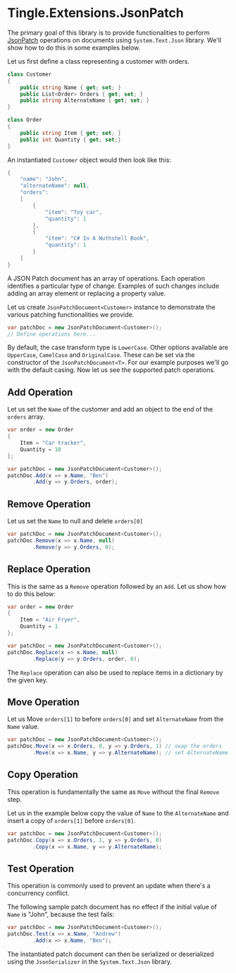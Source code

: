 # Tingle.Extensions.JsonPatch

The primary goal of this library is to provide functionalities to perform [JsonPatch](https://tools.ietf.org/html/rfc6902) operations on documents using `System.Text.Json` library. We'll show how to do this in some examples below.

Let us first define a class representing a customer with orders.

```cs
class Customer
{
    public string Name { get; set; }
    public List<Order> Orders { get; set; }
    public string AlternateName { get; set; }
}

class Order
{
    public string Item { get; set; }
    public int Quantity { get; set;}
}
```

An instantiated `Customer` object would then look like this:

```cs
{
    "name": "John",
    "alternateName": null,
    "orders":
    [
        {
            "item": "Toy car",
            "quantity": 1
        },
        {
            "item": "C# In A Nuthshell Book",
            "quantity": 1
        }
    ]
}
```

A JSON Patch document has an array of operations. Each operation identifies a particular type of change. Examples of such changes include adding an array element or replacing a property value.

Let us create `JsonPatchDocument<Customer>` instance to demonstrate the various patching functionalities we provide.

```cs
var patchDoc = new JsonPatchDocument<Customer>();
// Define operations here...
```

By default, the case transform type is `LowerCase`. Other options available are `UpperCase`, `CamelCase` and `OriginalCase`. These can be set via the constructor of the `JsonPatchDocument<T>`. For our example purposes we'll go with the default casing. Now let us see the supported patch operations.

## Add Operation

Let us set the `Name` of the customer and add an object to the end of the `orders` array.

```cs
var order = new Order
{
    Item = "Car tracker",
    Quantity = 10
};

var patchDoc = new JsonPatchDocument<Customer>();
patchDoc.Add(x => x.Name, "Ben")
        .Add(y => y.Orders, order);
```

## Remove Operation

Let us set the `Name` to null and delete `orders[0]`

```cs
var patchDoc = new JsonPatchDocument<Customer>();
patchDoc.Remove(x => x.Name, null)
        .Remove(y => y.Orders, 0);
```

## Replace Operation

This is the same as a `Remove` operation followed by an `Add`. Let us show how to do this below:

```cs
var order = new Order
{
    Item = "Air Fryer",
    Quantity = 1
};

var patchDoc = new JsonPatchDocument<Customer>();
patchDoc.Replace(x => x.Name, null)
        .Replace(y => y.Orders, order, 0);
```

The `Replace` operation can also be used to replace items in a dictionary by the given key.

## Move Operation

Let us Move `orders[1]` to before `orders[0]` and set `AlternateName` from the `Name` value.

```cs
var patchDoc = new JsonPatchDocument<Customer>();
patchDoc.Move(x => x.Orders, 0, y => y.Orders, 1) // swap the orders
        .Move(x => x.Name, y => y.AlternateName); // set AlternateName to Name while leaving Name as null
```

## Copy Operation

This operation is fundamentally the same as `Move` without the final `Remove` step.

Let us in the example below copy the value of `Name` to the `AlternateName` and insert a copy of `orders[1]` before `orders[0]`.

```cs
var patchDoc = new JsonPatchDocument<Customer>();
patchDoc.Copy(x => x.Orders, 1, y => y.Orders, 0)
        .Copy(x => x.Name, y => y.AlternateName);
```

## Test Operation

This operation is commonly used to prevent an update when there's a concurrency conflict.

The following sample patch document has no effect if the initial value of `Name` is "John", because the test fails:

```cs
var patchDoc = new JsonPatchDocument<Customer>();
patchDoc.Test(x => x.Name, "Andrew")
        .Add(x => x.Name, "Ben");
```

The instantiated patch document can then be serialized or deserialized using the `JsonSerializer` in the `System.Text.Json` library.
